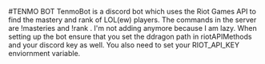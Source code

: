 #TENMO BOT
TenmoBot is a discord bot which uses the Riot Games API to find the mastery and rank of LOL(ew) players. The commands in the server are !masteries <user> and !rank <user>. I'm not adding anymore because I am lazy. When setting up the bot ensure that you set the ddragon path in riotAPIMethods and your discord key as well. You also need to set your RIOT_API_KEY enviornment variable.
